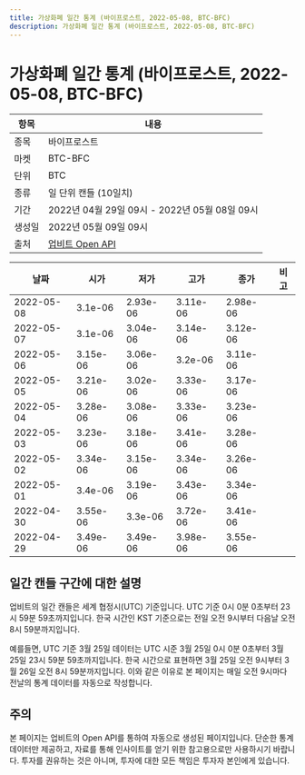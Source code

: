 ```yaml
---
title: 가상화폐 일간 통계 (바이프로스트, 2022-05-08, BTC-BFC)
description: 가상화폐 일간 통계 (바이프로스트, 2022-05-08, BTC-BFC)
---
```



가상화폐 일간 통계 (바이프로스트, 2022-05-08, BTC-BFC)
===

|항목|내용|
|--|--|
|종목|바이프로스트|
|마켓|BTC-BFC|
|단위|BTC|
|종류|일 단위 캔들 (10일치)|
|기간|2022년 04월 29일 09시 - 2022년 05월 08일 09시|
|생성일|2022년 05월 09일 09시|
|출처|[업비트 Open API](https://docs.upbit.com)|


|날짜|시가|저가|고가|종가|비고|
|--|--|--|--|--|--|
|2022-05-08|3.1e-06|2.93e-06|3.11e-06|2.98e-06|    |
|2022-05-07|3.1e-06|3.04e-06|3.14e-06|3.12e-06|    |
|2022-05-06|3.15e-06|3.06e-06|3.2e-06|3.11e-06|    |
|2022-05-05|3.21e-06|3.02e-06|3.33e-06|3.17e-06|    |
|2022-05-04|3.28e-06|3.08e-06|3.33e-06|3.23e-06|    |
|2022-05-03|3.23e-06|3.18e-06|3.41e-06|3.28e-06|    |
|2022-05-02|3.34e-06|3.15e-06|3.34e-06|3.26e-06|    |
|2022-05-01|3.4e-06|3.19e-06|3.43e-06|3.34e-06|    |
|2022-04-30|3.55e-06|3.3e-06|3.72e-06|3.41e-06|    |
|2022-04-29|3.49e-06|3.49e-06|3.98e-06|3.55e-06|    |


일간 캔들 구간에 대한 설명
---


업비트의 일간 캔들은 세계 협정시(UTC) 기준입니다. 
UTC 기준 0시 0분 0초부터 23시 59분 59초까지입니다. 
한국 시간인 KST 기준으로는 전일 오전 9시부터 다음날 오전 8시 59분까지입니다. 


예를들면, UTC 기준 3월 25일 데이터는 UTC 시준 3월 25일 0시 0분 0초부터 3월 25일 23시 59분 59초까지입니다. 
한국 시간으로 표현하면 3월 25일 오전 9시부터 3월 26일 오전 8시 59분까지입니다. 
이와 같은 이유로 본 페이지는 매일 오전 9시마다 전날의 통계 데이터를 자동으로 작성합니다. 


주의
---


본 페이지는 업비트의 Open API를 통하여 자동으로 생성된 페이지입니다. 
단순한 통계 데이터만 제공하고, 자료를 통해 인사이트를 얻기 위한 참고용으로만 사용하시기 바랍니다. 
투자를 권유하는 것은 아니며, 투자에 대한 모든 책임은 투자자 본인에게 있습니다. 
